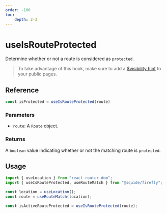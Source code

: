 ```yaml
---
order: -100
toc:
    depth: 2-3
---
```


# useIsRouteProtected

Determine whether or not a route is considered as `protected`.

> To take advantage of this hook, make sure to add a [$visibility hint](../runtime/runtime-class.md#register-a-public-route) to your public pages.

## Reference

```ts
const isProtected = useIsRouteProtected(route)
```

### Parameters

- `route`: A `Route` object.

### Returns

A `boolean` value indicating whether or not the matching route is `protected`.

## Usage

```ts
import { useLocation } from "react-router-dom";
import { useIsRouteProtected, useRouteMatch } from "@squide/firefly";

const location = useLocation();
const route = useRouteMatch(location);

const isActiveRouteProtected = useIsRouteProtected(route);
```
